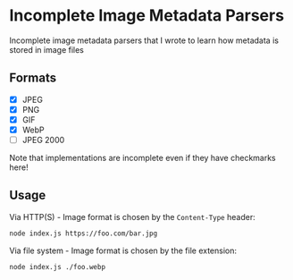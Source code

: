 # Incomplete Image Metadata Parsers

Incomplete image metadata parsers that I wrote to learn how metadata is stored in image files

## Formats

- [x] JPEG
- [x] PNG
- [x] GIF
- [x] WebP
- [ ] JPEG 2000

Note that implementations are incomplete even if they have checkmarks here!

## Usage

Via HTTP(S) - Image format is chosen by the `Content-Type` header:

```sh
node index.js https://foo.com/bar.jpg
```

Via file system - Image format is chosen by the file extension:

```sh
node index.js ./foo.webp
```
